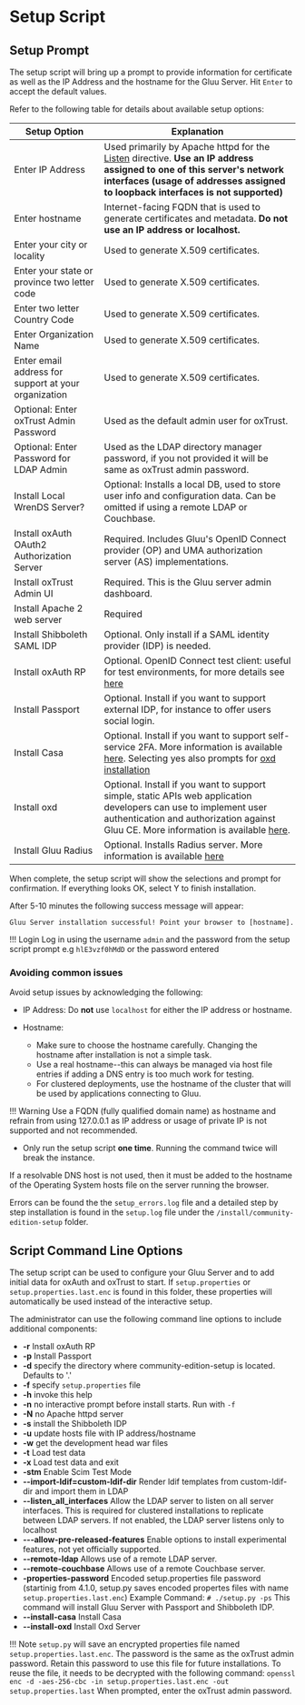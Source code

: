 # Setup Script

## Setup Prompt

The setup script will bring up a prompt to provide information for certificate as well as the IP Address and the hostname for the Gluu Server.  Hit `Enter` to accept the default values. 

Refer to the following table for details about available setup options:    

| Setup Option                |  Explanation                               |
|-------------------------|--------------------------------------------|
| Enter IP Address | Used primarily by Apache httpd for the [Listen](https://httpd.apache.org/docs/2.4/bind.html) directive. **Use an IP address assigned to one of this server's network interfaces (usage of addresses assigned to loopback interfaces is not supported)**|
| Enter hostname | Internet-facing FQDN that is used to generate certificates and metadata. **Do not use an IP address or localhost.** |
| Enter your city or locality | Used to generate X.509 certificates. |
| Enter your state or province two letter code | Used to generate X.509 certificates. |
| Enter two letter Country Code | Used to generate X.509 certificates. |
| Enter Organization Name | Used to generate X.509 certificates. |
| Enter email address for support at your organization | Used to generate X.509 certificates. | 
| Optional: Enter oxTrust Admin Password | Used as the default admin user for oxTrust. |
| Optional: Enter Password for LDAP Admin | Used as the LDAP directory manager password, if you not provided it will be same as oxTrust admin password. |
| Install Local WrenDS Server? | Optional: Installs a local DB, used to store user info and configuration data. Can be omitted if using a remote LDAP or Couchbase. |
| Install oxAuth OAuth2 Authorization Server | Required. Includes Gluu's OpenID Connect provider (OP) and UMA authorization server (AS) implementations.|
| Install oxTrust Admin UI | Required. This is the Gluu server admin dashboard. |
| Install Apache 2 web server | Required |
| Install Shibboleth SAML IDP | Optional. Only install if a SAML identity provider (IDP) is needed. |
| Install oxAuth RP | Optional. OpenID Connect test client: useful for test environments, for more details see [here](../admin-guide/openid-connect/#oxauth-rp) |
| Install Passport |  Optional. Install if you want to support external IDP, for instance to offer users social login. |
| Install Casa | Optional. Install if you want to support self-service 2FA. More information is available [here](https://gluu.org/docs/casa). Selecting yes also prompts for [oxd installation](https://gluu.org/docs/oxd) |
| Install oxd | Optional. Install if you want to support simple, static APIs web application developers can use to implement user authentication and authorization against Gluu CE. More information is available [here](https://gluu.org/docs/oxd). |
| Install Gluu Radius | Optional. Installs Radius server. More information is available [here](../admin-guide/radius-server/gluu-radius.md)

When complete, the setup script will show the selections and prompt for confirmation. If everything looks OK, select Y to finish installation. 

After 5-10 minutes the following success message will appear: 

`Gluu Server installation successful! Point your browser to [hostname].`

!!! Login
    Log in using the username `admin` and the password from the setup script prompt e.g `hlE3vzf0hMdD` or the password entered

### Avoiding common issues

Avoid setup issues by acknowledging the following:         

- IP Address: Do **not** use `localhost` for either the IP address or hostname.     

- Hostname:     
     - Make sure to choose the hostname carefully. Changing the hostname after installation is not a simple task.   
     - Use a real hostname--this can always be managed via host file entries if adding a DNS entry is too much work for testing.   
     - For clustered deployments, use the hostname of the cluster that will be used by applications connecting to Gluu.   
     
!!! Warning
    Use a FQDN (fully qualified domain name) as hostname and refrain from using 127.0.0.1 as IP address or usage of private IP is not supported and not recommended.
    
- Only run the setup script **one time**. Running the command twice will break the instance.

If a resolvable DNS host is not used, then it must be added to the hostname of the Operating System hosts file on the server running the browser.

Errors can be found the the `setup_errors.log` file and a detailed step by step installation is found in the `setup.log` file under the `/install/community-edition-setup` folder.

## Script Command Line Options
The setup script can be used to configure your Gluu Server and to add initial data for oxAuth and oxTrust to start. If `setup.properties` or `setup.properties.last.enc` is found in this folder, these properties will automatically be used instead of the interactive setup.

The administrator can use the following command line options to include additional components:

* __-r__ Install oxAuth RP
* __-p__ Install Passport
* __-d__ specify the directory where community-edition-setup is located. Defaults to '.'
* __-f__ specify `setup.properties` file
* __-h__ invoke this help
* __-n__ no interactive prompt before install starts. Run with `-f`
* __-N__ no Apache httpd server
* __-s__ install the Shibboleth IDP
* __-u__ update hosts file with IP address/hostname
* __-w__ get the development head war files
* __-t__ Load test data
* __-x__ Load test data and exit
* __-stm__ Enable Scim Test Mode
* __--import-ldif=custom-ldif-dir__ Render ldif templates from custom-ldif-dir and import them in LDAP
* __--listen_all_interfaces__ Allow the LDAP server to listen on all server interfaces. This is required for clustered installations to replicate between LDAP servers. If not enabled, the LDAP server listens only to localhost
* __---allow-pre-released-features__ Enable options to install experimental features, not yet officially supported.
* __--remote-ldap__ Allows use of a remote LDAP server. <!-- For further information see https://github.com/GluuFederation/support-docs/blob/master/howto/4.1/setup_remote_LDAP.md -->
* __--remote-couchbase__ Allows use of a remote Couchbase server. <!-- For further information see https://github.com/GluuFederation/support-docs/blob/master/howto/4.1/CE_with_remote_CB.md -->
* __-properties-password__ Encoded setup.properties file password (startinig from 4.1.0, setup.py saves encoded propertes files with name `setup.properties.last.enc`) 
Example Command: `# ./setup.py -ps` This command will install Gluu Server with Passport and Shibboleth IDP.
* __--install-casa__ Install Casa
* __--install-oxd__ Install Oxd Server

!!! Note
    `setup.py` will save an encrypted properties file named `setup.properties.last.enc`. The password is the same as the oxTrust admin password. Retain this password to use this file for future installations. To reuse the file, it needs to be decrypted with the following command:
    ```
    openssl enc -d -aes-256-cbc -in setup.properties.last.enc -out setup.properties.last
    ```
    When prompted, enter the oxTrust admin password.
